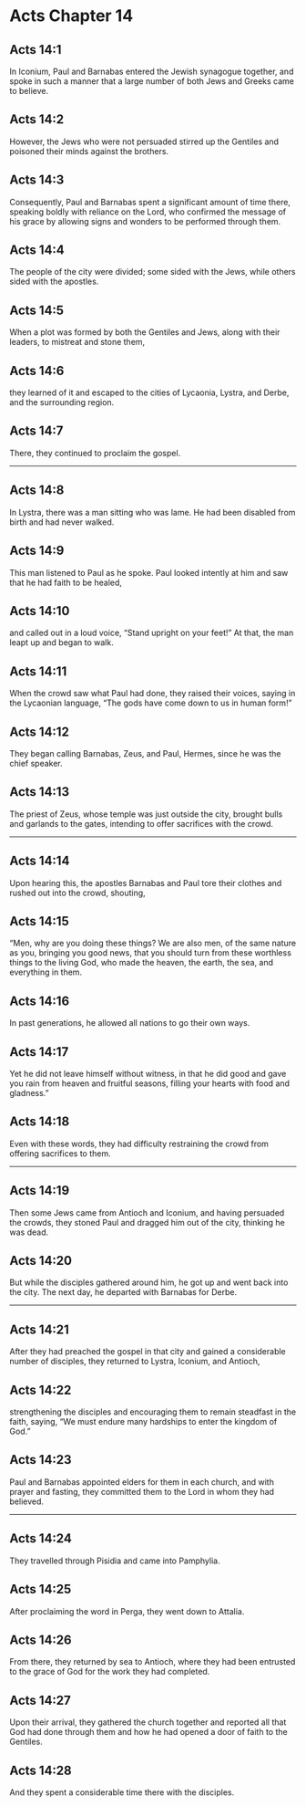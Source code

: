 # Acts Chapter 14

## Acts 14:1

In Iconium, Paul and Barnabas entered the Jewish synagogue together, and spoke in such a manner that a large number of both Jews and Greeks came to believe.

## Acts 14:2

However, the Jews who were not persuaded stirred up the Gentiles and poisoned their minds against the brothers.

## Acts 14:3

Consequently, Paul and Barnabas spent a significant amount of time there, speaking boldly with reliance on the Lord, who confirmed the message of his grace by allowing signs and wonders to be performed through them.

## Acts 14:4

The people of the city were divided; some sided with the Jews, while others sided with the apostles.

## Acts 14:5

When a plot was formed by both the Gentiles and Jews, along with their leaders, to mistreat and stone them,

## Acts 14:6

they learned of it and escaped to the cities of Lycaonia, Lystra, and Derbe, and the surrounding region.

## Acts 14:7

There, they continued to proclaim the gospel.

---

## Acts 14:8

In Lystra, there was a man sitting who was lame. He had been disabled from birth and had never walked.

## Acts 14:9

This man listened to Paul as he spoke. Paul looked intently at him and saw that he had faith to be healed,

## Acts 14:10

and called out in a loud voice, “Stand upright on your feet!” At that, the man leapt up and began to walk.

## Acts 14:11

When the crowd saw what Paul had done, they raised their voices, saying in the Lycaonian language, “The gods have come down to us in human form!”

## Acts 14:12

They began calling Barnabas, Zeus, and Paul, Hermes, since he was the chief speaker.

## Acts 14:13

The priest of Zeus, whose temple was just outside the city, brought bulls and garlands to the gates, intending to offer sacrifices with the crowd.

---

## Acts 14:14

Upon hearing this, the apostles Barnabas and Paul tore their clothes and rushed out into the crowd, shouting,

## Acts 14:15

“Men, why are you doing these things? We are also men, of the same nature as you, bringing you good news, that you should turn from these worthless things to the living God, who made the heaven, the earth, the sea, and everything in them.

## Acts 14:16

In past generations, he allowed all nations to go their own ways.

## Acts 14:17

Yet he did not leave himself without witness, in that he did good and gave you rain from heaven and fruitful seasons, filling your hearts with food and gladness.”

## Acts 14:18

Even with these words, they had difficulty restraining the crowd from offering sacrifices to them.

---

## Acts 14:19

Then some Jews came from Antioch and Iconium, and having persuaded the crowds, they stoned Paul and dragged him out of the city, thinking he was dead.

## Acts 14:20

But while the disciples gathered around him, he got up and went back into the city. The next day, he departed with Barnabas for Derbe.

---

## Acts 14:21

After they had preached the gospel in that city and gained a considerable number of disciples, they returned to Lystra, Iconium, and Antioch,

## Acts 14:22

strengthening the disciples and encouraging them to remain steadfast in the faith, saying, “We must endure many hardships to enter the kingdom of God.”

## Acts 14:23

Paul and Barnabas appointed elders for them in each church, and with prayer and fasting, they committed them to the Lord in whom they had believed.

---

## Acts 14:24

They travelled through Pisidia and came into Pamphylia.

## Acts 14:25

After proclaiming the word in Perga, they went down to Attalia.

## Acts 14:26

From there, they returned by sea to Antioch, where they had been entrusted to the grace of God for the work they had completed.

## Acts 14:27

Upon their arrival, they gathered the church together and reported all that God had done through them and how he had opened a door of faith to the Gentiles.

## Acts 14:28

And they spent a considerable time there with the disciples.
